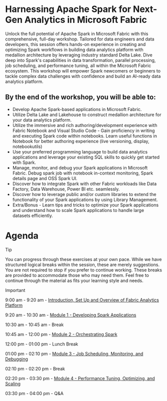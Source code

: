 # Harnessing Apache Spark for Next-Gen Analytics in Microsoft Fabric
Unlock the full potential of Apache Spark in Microsoft Fabric with this comprehensive, full-day workshop. Tailored for data engineers and data developers, this session offers hands-on experience in creating and optimizing Spark workflows in building data analytics platform with medallion architecture by leveraging industry standard Delta Lake. Dive deep into Spark's capabilities in data transformation, parallel processing, job scheduling, and performance tuning, all within the Microsoft Fabric ecosystem. This workshop will empower Spark newcomers or beginners to tackle complex data challenges with confidence and build an AI-ready data analytics platform.

## By the end of the workshop, you will be able to:
- Develop Apache Spark-based applications in Microsoft Fabric.
- Utilize Delta Lake and Lakehouse to construct medallion architecture for your data analytics platform.
- Utilize the immersive and rich authoring/development experience with Fabric Notebook and Visual Studio Code - Gain proficiency in writing and executing Spark code within notebooks. Learn useful functions in Notebook for better authoring experience (live versioning, display, notebookutils)
- Use your preferred programming language to build data analytics applications and leverage your existing SQL skills to quickly get started with Spark.
- Manage, monitor, and debug your Spark applications in Microsoft Fabric. Debug spark job with notebook in-context monitoring, Spark details page and OSS Spark UI.
- Discover how to integrate Spark with other Fabric workloads like Data Factory, Data Warehouse, Power BI etc. seamlessly.
- Discover how to leverage public and/or custom libraries to extend the functionality of your Spark applications by using Library Management.
- Extra/Bonus - Learn tips and tricks to optimize your Spark applications and understand how to scale Spark applications to handle large datasets efficiently.


# Agenda

> [!TIP]
> You can progress through these exercises at your own pace. While we have structured logical breaks within the session, these are merely suggestions. You are not required to stop if you prefer to continue working. These breaks are provided to accommodate those who may need them. Feel free to continue through the material as fits your learning style and needs.


> [!IMPORTANT]
> 9:00 am - 9:20 am - [Introduction, Set Up and Overview of Fabric Analytics Platform](exercise-0-setup/start.md)
> 
> 9:20 am - 10:30 am - [Module 1 - Developing Spark Applications](./module-1-developing-spark/developing-spark.md) 
> 
> 10:30 am - 10:45 am - Break
> 
> 10:45 am - 12:00 pm - [Module 2 - Orchestrating Spark](./module-2-orchestrating-spark/orchestrating-spark.md)
> 
> 12:00 pm - 01:00 pm - Lunch Break
> 
> 01:00 pm - 02:10 pm - [Module 3 - Job Scheduling, Monitoring, and Debugging](./module-3-scheduling-monitoring-debugging/scheduling-monitoring-debugging.md)
> 
> 02:10 pm - 02:20 pm - Break
>
> 02:20 pm - 03:30 pm - [Module 4 - Performance Tuning, Optimizing, and Scaling](./module-4-tuning-optimizing-scaling/tuning-optimizing-scaling.md)
>
> 03:30 pm - 04:00 pm - Q&A
> 